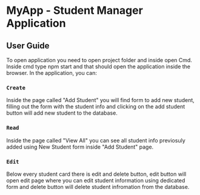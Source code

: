 # MyApp - Student Manager Application

## User Guide

To open application you need to open project folder and inside open Cmd. Inside cmd type npm start and that should open the application inside the browser.
In the application, you can:

### `Create`

Inside the page called "Add Student" you will find form to add new student, filling out the form with the student info and clicking on the add student button will add
new student to the database.


### `Read`

Inside the page called "View All" you can see all student info previosuly added using New Student form inside "Add Student" page.

### `Edit`

Below every student card there is edit and delete button, edit button will open edit page where you can edit student information using
dedicated form and delete button will delete student infromation from the database.

